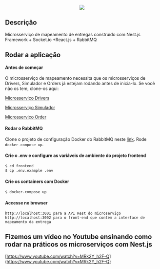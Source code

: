 <p align="center">
  <a href="http://nestjs.com/" target="blank"><img src="http://maratona.fullcycle.com.br/public/img/logo-maratona.png"/></a>
</p>

## Descrição

Microsserviço de mapeamento de entregas construído com Nest.js Framework + Socket.io +React.js + RabbitMQ

## Rodar a aplicação

#### Antes de começar

O microsserviço de mapeamento necessita que os microsserviços de Drivers, Simulador e Orders já estejam rodando antes de inicia-lo.
Se você não os tem, clone-os aqui: 

[Microsserviço Drivers](https://github.com/codeedu/maratona-microsservico-drivers)

[Microsserviço Simulador](https://github.com/codeedu/maratona-microsservico-simulador)

[Microsserviço Order](https://github.com/codeedu/maratona-microsservico-order.git)


#### Rodar o RabbitMQ

Clone o projeto de configuração Docker do RabbitMQ neste [link](https://github.com/codeedu/maratona-microsservico-rabbitmq.git). Rode ```docker-compose up```. 

#### Crie o .env e configure as variáveis de ambiente do projeto frontend

```bash
$ cd frontend
$ cp .env.example .env
```

#### Crie os containers com Docker

```bash
$ docker-compose up
```

#### Accesse no browser

```
http://localhost:3001 para a API Rest do microserviço
http://localhost:3002 para o front-end que contém a interface de mapeamento da entrega
```

## Fizemos um vídeo no Youtube ensinando como rodar na práticos os microserviços com Nest.js

[https://www.youtube.com/watch?v=MRk2Y_h2F-Q](https://www.youtube.com/watch?v=MRk2Y_h2F-Q)
